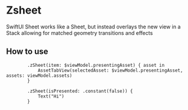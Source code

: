 # Zsheet
SwiftUI Sheet works like a Sheet, but instead overlays the new view in a Stack allowing for matched geometry transitions and effects

## How to use

            .zSheet(item: $viewModel.presentingAsset) { asset in
                AssetTabView(selectedAsset: $viewModel.presentingAsset, assets: viewModel.assets)
            }
            
            .zSheet(isPresented: .constant(false)) {
                Text("Hi")
            }

